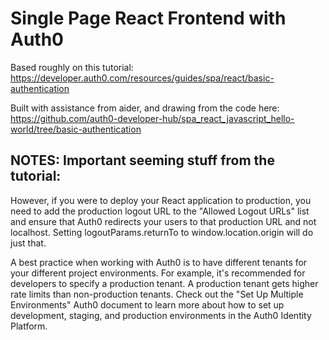 # Single Page React Frontend with Auth0

Based roughly on this tutorial: 
https://developer.auth0.com/resources/guides/spa/react/basic-authentication

Built with assistance from aider, and drawing from the code here: https://github.com/auth0-developer-hub/spa_react_javascript_hello-world/tree/basic-authentication


## NOTES: Important seeming stuff from the tutorial:

However, if you were to deploy your React application to production, you need to add the production logout URL to the "Allowed Logout URLs" list and ensure that Auth0 redirects your users to that production URL and not localhost. Setting logoutParams.returnTo to window.location.origin will do just that.

A best practice when working with Auth0 is to have different tenants for your different project environments. For example, it's recommended for developers to specify a production tenant. A production tenant gets higher rate limits than non-production tenants. Check out the "Set Up Multiple Environments" Auth0 document to learn more about how to set up development, staging, and production environments in the Auth0 Identity Platform.